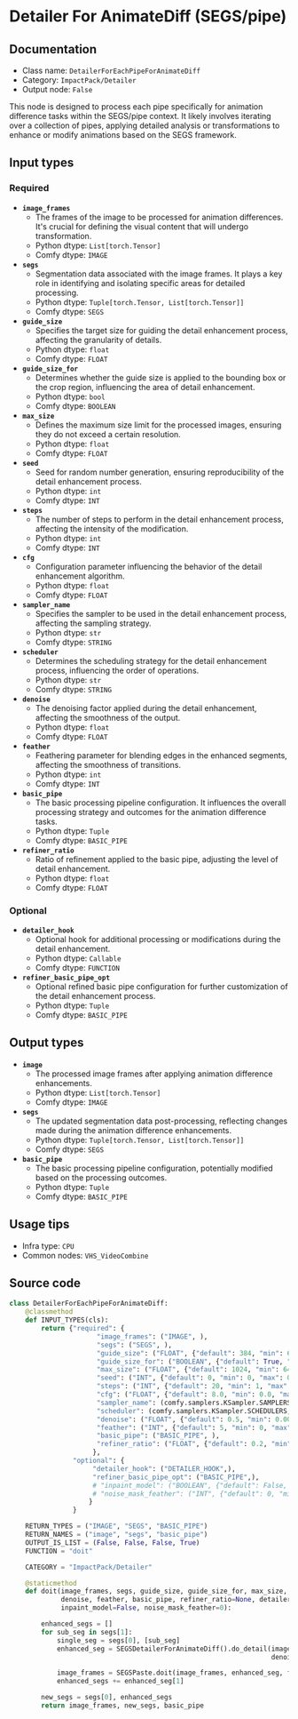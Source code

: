 # Detailer For AnimateDiff (SEGS/pipe)
## Documentation
- Class name: `DetailerForEachPipeForAnimateDiff`
- Category: `ImpactPack/Detailer`
- Output node: `False`

This node is designed to process each pipe specifically for animation difference tasks within the SEGS/pipe context. It likely involves iterating over a collection of pipes, applying detailed analysis or transformations to enhance or modify animations based on the SEGS framework.
## Input types
### Required
- **`image_frames`**
    - The frames of the image to be processed for animation differences. It's crucial for defining the visual content that will undergo transformation.
    - Python dtype: `List[torch.Tensor]`
    - Comfy dtype: `IMAGE`
- **`segs`**
    - Segmentation data associated with the image frames. It plays a key role in identifying and isolating specific areas for detailed processing.
    - Python dtype: `Tuple[torch.Tensor, List[torch.Tensor]]`
    - Comfy dtype: `SEGS`
- **`guide_size`**
    - Specifies the target size for guiding the detail enhancement process, affecting the granularity of details.
    - Python dtype: `float`
    - Comfy dtype: `FLOAT`
- **`guide_size_for`**
    - Determines whether the guide size is applied to the bounding box or the crop region, influencing the area of detail enhancement.
    - Python dtype: `bool`
    - Comfy dtype: `BOOLEAN`
- **`max_size`**
    - Defines the maximum size limit for the processed images, ensuring they do not exceed a certain resolution.
    - Python dtype: `float`
    - Comfy dtype: `FLOAT`
- **`seed`**
    - Seed for random number generation, ensuring reproducibility of the detail enhancement process.
    - Python dtype: `int`
    - Comfy dtype: `INT`
- **`steps`**
    - The number of steps to perform in the detail enhancement process, affecting the intensity of the modification.
    - Python dtype: `int`
    - Comfy dtype: `INT`
- **`cfg`**
    - Configuration parameter influencing the behavior of the detail enhancement algorithm.
    - Python dtype: `float`
    - Comfy dtype: `FLOAT`
- **`sampler_name`**
    - Specifies the sampler to be used in the detail enhancement process, affecting the sampling strategy.
    - Python dtype: `str`
    - Comfy dtype: `STRING`
- **`scheduler`**
    - Determines the scheduling strategy for the detail enhancement process, influencing the order of operations.
    - Python dtype: `str`
    - Comfy dtype: `STRING`
- **`denoise`**
    - The denoising factor applied during the detail enhancement, affecting the smoothness of the output.
    - Python dtype: `float`
    - Comfy dtype: `FLOAT`
- **`feather`**
    - Feathering parameter for blending edges in the enhanced segments, affecting the smoothness of transitions.
    - Python dtype: `int`
    - Comfy dtype: `INT`
- **`basic_pipe`**
    - The basic processing pipeline configuration. It influences the overall processing strategy and outcomes for the animation difference tasks.
    - Python dtype: `Tuple`
    - Comfy dtype: `BASIC_PIPE`
- **`refiner_ratio`**
    - Ratio of refinement applied to the basic pipe, adjusting the level of detail enhancement.
    - Python dtype: `float`
    - Comfy dtype: `FLOAT`
### Optional
- **`detailer_hook`**
    - Optional hook for additional processing or modifications during the detail enhancement.
    - Python dtype: `Callable`
    - Comfy dtype: `FUNCTION`
- **`refiner_basic_pipe_opt`**
    - Optional refined basic pipe configuration for further customization of the detail enhancement process.
    - Python dtype: `Tuple`
    - Comfy dtype: `BASIC_PIPE`
## Output types
- **`image`**
    - The processed image frames after applying animation difference enhancements.
    - Python dtype: `List[torch.Tensor]`
    - Comfy dtype: `IMAGE`
- **`segs`**
    - The updated segmentation data post-processing, reflecting changes made during the animation difference enhancements.
    - Python dtype: `Tuple[torch.Tensor, List[torch.Tensor]]`
    - Comfy dtype: `SEGS`
- **`basic_pipe`**
    - The basic processing pipeline configuration, potentially modified based on the processing outcomes.
    - Python dtype: `Tuple`
    - Comfy dtype: `BASIC_PIPE`
## Usage tips
- Infra type: `CPU`
- Common nodes: `VHS_VideoCombine`


## Source code
```python
class DetailerForEachPipeForAnimateDiff:
    @classmethod
    def INPUT_TYPES(cls):
        return {"required": {
                      "image_frames": ("IMAGE", ),
                      "segs": ("SEGS", ),
                      "guide_size": ("FLOAT", {"default": 384, "min": 64, "max": nodes.MAX_RESOLUTION, "step": 8}),
                      "guide_size_for": ("BOOLEAN", {"default": True, "label_on": "bbox", "label_off": "crop_region"}),
                      "max_size": ("FLOAT", {"default": 1024, "min": 64, "max": nodes.MAX_RESOLUTION, "step": 8}),
                      "seed": ("INT", {"default": 0, "min": 0, "max": 0xffffffffffffffff}),
                      "steps": ("INT", {"default": 20, "min": 1, "max": 10000}),
                      "cfg": ("FLOAT", {"default": 8.0, "min": 0.0, "max": 100.0}),
                      "sampler_name": (comfy.samplers.KSampler.SAMPLERS,),
                      "scheduler": (comfy.samplers.KSampler.SCHEDULERS,),
                      "denoise": ("FLOAT", {"default": 0.5, "min": 0.0001, "max": 1.0, "step": 0.01}),
                      "feather": ("INT", {"default": 5, "min": 0, "max": 100, "step": 1}),
                      "basic_pipe": ("BASIC_PIPE", ),
                      "refiner_ratio": ("FLOAT", {"default": 0.2, "min": 0.0, "max": 1.0}),
                     },
                "optional": {
                     "detailer_hook": ("DETAILER_HOOK",),
                     "refiner_basic_pipe_opt": ("BASIC_PIPE",),
                     # "inpaint_model": ("BOOLEAN", {"default": False, "label_on": "enabled", "label_off": "disabled"}),
                     # "noise_mask_feather": ("INT", {"default": 0, "min": 0, "max": 100, "step": 1}),
                    }
                }

    RETURN_TYPES = ("IMAGE", "SEGS", "BASIC_PIPE")
    RETURN_NAMES = ("image", "segs", "basic_pipe")
    OUTPUT_IS_LIST = (False, False, False, True)
    FUNCTION = "doit"

    CATEGORY = "ImpactPack/Detailer"

    @staticmethod
    def doit(image_frames, segs, guide_size, guide_size_for, max_size, seed, steps, cfg, sampler_name, scheduler,
             denoise, feather, basic_pipe, refiner_ratio=None, detailer_hook=None, refiner_basic_pipe_opt=None,
             inpaint_model=False, noise_mask_feather=0):

        enhanced_segs = []
        for sub_seg in segs[1]:
            single_seg = segs[0], [sub_seg]
            enhanced_seg = SEGSDetailerForAnimateDiff().do_detail(image_frames, single_seg, guide_size, guide_size_for, max_size, seed, steps, cfg, sampler_name, scheduler,
                                                                  denoise, basic_pipe, refiner_ratio, refiner_basic_pipe_opt, inpaint_model, noise_mask_feather)

            image_frames = SEGSPaste.doit(image_frames, enhanced_seg, feather, alpha=255)[0]
            enhanced_segs += enhanced_seg[1]

        new_segs = segs[0], enhanced_segs
        return image_frames, new_segs, basic_pipe

```
